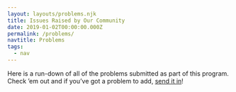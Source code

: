 ```yaml
---
layout: layouts/problems.njk
title: Issues Raised by Our Community
date: 2019-01-02T00:00:00.000Z
permalink: /problems/
navtitle: Problems
tags:
  - nav
---
```


Here is a run-down of all of the problems submitted as part of this program. Check ’em out and if you’ve got a problem to add, [send it in](/#submit)!
